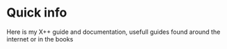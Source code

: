# Quick info

Here is my X++ guide and documentation, usefull guides  found around the internet or in the books

